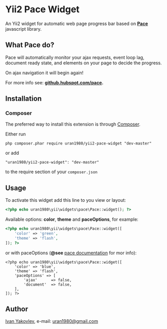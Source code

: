 # Yii2 Pace Widget

An Yii2 widget for automatic web page progress bar based on
**[Pace](https://github.com/HubSpot/pace)** javascript library.


## What Pace do?
Pace will automatically monitor your ajax requests, event loop lag,
document ready state, and elements on your page to decide the progress.

On ajax navigation it will begin again!

For more info see: **[github.hubspot.com/pace](http://github.hubspot.com/pace/).**


## Installation


### Composer

The preferred way to install this extension is through [Composer](http://getcomposer.org/).

Either run

```
php composer.phar require uran1980/yii2-pace-widget "dev-master"
```

or add

```
"uran1980/yii2-pace-widget": "dev-master"
```

to the require section of your ```composer.json```


## Usage

To activate this widget add this line to you view or layout:

```php
<?php echo uran1980\yii\widgets\pace\Pace::widget(); ?>
```

Available options: **color**, **theme** and **paceOptions**, for example:

```php
<?php echo uran1980\yii\widgets\pace\Pace::widget([
    'color' => 'green',
    'theme' => 'flash',
]); ?>
```

or with paceOptions (**@see** [pace documentation](http://github.hubspot.com/pace/) for mor info):

```
<?php echo uran1980\yii\widgets\pace\Pace::widget([
    'color' => 'blue',
    'theme' => 'flash',
    'paceOptions' => [
        'ajax'      => false,
        'document'  => false,
    ],
]); ?>
```


## Author

[Ivan Yakovlev](https://github.com/uran1980/), e-mail: [uran1980@gmail.com](mailto:uran1980@gmail.com)
